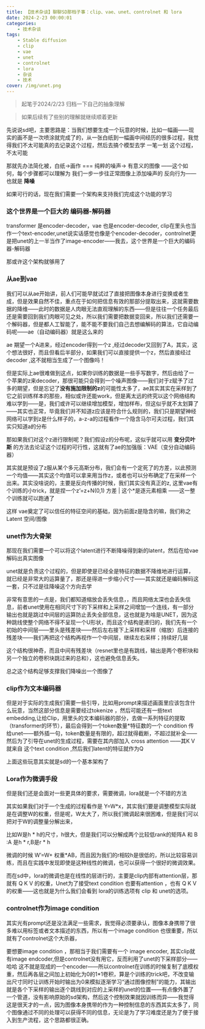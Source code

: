 ```yaml
---
title: 【技术杂谈】聊聊SD那档子事：clip、vae、unet、controlnet 和 lora
date: 2024-2-23 00:00:01
categories: 
    - 技术杂谈
tags: 
    - Stable diffusion
    - clip
    - vae
    - unet
    - controlnet
    - lora
    - 杂谈
    - 技术
cover: /img/unet.png
---
```


> 起笔于2024/2/23 归档一下自己的抽象理解

> 如果后续有了些别的理解就继续顺着更新

先说说sd吧，主要思路是：当我们想要生成一个玩意的时候，比如一幅画——现实的画不是一次喷涂就完成了的，从一张白纸到一幅画中间经历的很多过程，我觉得我们不太可能真的去记录这个过程，然后去搞个模型去学 一笔一划 这个过程，不太可能

那就先办法简化被，白纸→画作 === 纯粹的噪声→ 有意义的图像 ——这个如何，每个步骤都可以理解为 我们一步一步往正常图像上添加噪声的 反向行为——也就是 **降噪**

如果可行的话，现在我们需要一个架构来支持我们完成这个功能的学习

### 这个世界是一个巨大的 编码器-解码器

transformer 是encoder-decoder，vae 也是encoder-decoder, clip在里头也当作一个text-encoder,unet说实话感觉也像是个encoder-decoder，controlnet更是把unet的上一半当作了image-encoder——我去，这个世界是一个巨大的编码器-解码器

那或许这个架构就够用了

### 从ae到vae

我们可以从ae开始讲，前人们可能早就试过了直接把图像本身进行变换或者生成，但是效果自然不佳，重点在于如何把信息有效的那部分提取出来，这就需要数据的降维——此时的数据是人肉眼无法直观理解的东西——但是往往一个任务最后还是需要回到我们肉眼可见之处，所以我们需要把数据变回来，所以我们还需要一个解码器，但是都人工智能了，能不能不要我们自己去想编解码的算法，它自动编码呢——ae（自动编码器）就是这么来的

ae 期望一个A进来，经过encoder得到一个z ,经过decoder又回到了A，其实，这个想法很好，而且但看后半部分，如果我们可以直接提供一个z，然后直接经过decoder ,这不就相当生成了一个图像吗！

但是实际上ae很难做到这点，如果你训练的数据是一些手写数字，然后由给了一个苹果的z来decoder，那很可能只会得到一个噪声图像——我们对于z赋予了过多的期望，但是忘记了**没有施加限制的z**的可能性太多了，ae其实其实在采样到了它之前训练样本的那些，相似或许还能work，但是离太远的终究以这个网络结构难以学到——是，我们或许可以继续增加模型，增加样布，但这似乎就不太划算了——其实也正常，毕竟我们并不知道z应该是符合什么规则的，我们只是期望神经网络可以学到z是什么样子的，a-z-a的过程看作一个隐含马尔可夫过程，我们其实只知道a的分布

那如果我们对这个z进行限制呢？我们假设z的分布呢，这似乎就可以用 **变分贝叶斯** 的方法去论证这个过程的可行性，这就有了ae的加强版：VAE（变分自动编码器）

其实就是预设了z服从某个多元高斯分布，我们会有一个定死了的方差，以此预测一个均值——其实这个均值可以拿来用当作z，或者也可以分布确定了在采样一个出来。其实没啥说的，主要是反向传播的时候，我们其实没有真正的z, 这里vae有个训练的小trick，就是捏一个z’=z+N(0,1) 方差 | 这个*是逐元素相乘 ——这一整个训练就可以跑通了

这样 vae奠定了可以信任的特征空间的基础，因为前面z是隐含的嘛，我们称之 Latent 空间/图像

### unet作为大骨架

那现在我们需要一个可以将这个latent进行不断降噪得到新的latent，然后在给vae解码出真实图像

unet就是负责这个过程的，但是即使是已经全是特征的数据不降维地进行运算，就已经是非常大的运算量了，那还是得进一步缩小尺寸——其实就还是编码解码这一套，只不过是往降噪这个方向去学

非常有意思的一点是，我们都知道缩放会丢失信息，，而且网络太深也会丢失信息，前者unet使用在相同尺寸下的下采样和上采样之间增加一个连线，有一部分输出也就是跳过中间层的运算防止丢失全部信息，这也就是为啥是UNET，因为这种跳线使整个网络不得不呈现一个U形状，而且这个结构是递归的，我们先有一个初始的中间层——里头是残差块——然后左右接下上采样和采样（缩放）后连接的残差块——我们再把这个结构再视作一个中间层，继续左右采样；持续好几层

这个结构很神奇，而且中间有残差块（resnet里也是有跳线，输出是两个卷积块和另一个独立的卷积块跳过来的总和），这也避免信息丢失。

总之这个结构足够支撑我们降噪出一个图像了

### clip作为文本编码器

但是对于实际的生成我们需要一些引导，比如用prompt来描述画面里应该包含什么玩意，当然这部分信息是需要经过tokenize ，然后可能还有一些text embedding,让给Clip，用里头的文本编码器的部分，去做一系列特征的提取（transformer的环节），最后会得到一个token数量*特征数的一个 condition 传给unet——额外插一句，token数量是有限的，超过就得截断，不超过就补全——然后为了引导在unet的生成过程，需要在其内部加入 cross attention ——其K V就来自 这个text condition ,然后我们latent的特征就作为Q 

上面这些玩意其实就是sd的一个基本架构了

### Lora作为微调手段

但是我们还是会面对一些更具体的要求，需要微调，lora就是一个不错的方法

其实如果我们对于一个生成的过程看作是 Y=W*x，其实我们要是调整模型实际就是在调整W的权重，但是呢，W太大了，所以我们微调起来很困难，但是我们可以把对于W的调整量分解出来，

比如W是h * h的尺寸，h很大，但是我们可以分解成两个比较低rank的矩阵A 和 B :A 是h * r,B是r * h

微调的时候 W’=W+ 权重*AB，而且因为我们的r相较h是很低的，所以比较容易训练，而且在实践中发现即使是这种线性的微调，也可以获得一个很好的微调效果。

而在sd中，lora的微调也是在线性的层进行的，主要是clip内部有attention层，那就有 Q K V 的权重，Unet为了接受text condition 也要有attention ，也有 Q K V 的权重——这也就是为什么我们会看到 lora的训练选项有 clip 和 unet的选项。

### controlnet作为image condition

其实光有prompt还是没法满足一些需求，我觉得必须要承认，图像本身携带了很多难以用标签或者文本描述的东西，所以有一个image condition 也很重要，所以就有了controlnet这个大杀器，

要想要image condition ，那相当于我们需要有一个 image encoder, 其实clip就有image endcoder,但是controlnet没有用它，反而利用了unet的下采样部分——哈哈 这不就是现成的一个encoder——所以controlnet在训练的时候复制了底模权重，然后再各层之间加上初始化为0的1*1卷积，算是个训练的trick吧，不改变输出尺寸同时让训练开始时输出为0来模拟逐渐学习“通过图像控制”的能力，其输出就是各个下采样的输出逐个跳线到对应的上采样的unet的位置——有点像外置了一个管道，没有影响原始的sd架构，然后这个控制效果就因训练而异——我觉得这是很天才的一点，因为图像本身携带的作为一种控制信息的东西其实太多了，同个图像通过不同的处理可以获得不同的信息，无论是为了学习难度还是为了便于接入到生产流程，这个思路都很正确。


